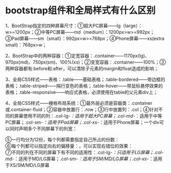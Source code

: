 

# bootstrap组件和全局样式有什么区别

1、BootStrap指定的四种屏幕尺寸：①超大PC屏幕——lg（large）：w>=1200px；②中等PC屏幕——md（medium）：1200px>w>=992px；③Pad屏幕——sm（small）：992px>w>=768px；④Phone屏幕——xs(extra small)：768px>w；

2、BootStrap中的两种容器：①定宽容器：.container——1170px(lg)、970px(md)、750px(sm)、100%(xs)；②变宽容器：.container——100%；③两种容器都有:before和:after，可以清除子元素的margin和float造成的影响；

3、全局CSS样式——表格：.table——基础表格；.table-bordered——带边框的表格；.table-striped——隔行变色的表格；.table-hover——带鼠标悬停效果的表格；.table-responsive——响应式表格，必须使用在table的父元素div上；

4、全局CSS样式——栅格布局系统：①最外层必须是容器类：.container或.container-fluid；②容器中放置行：.row；③行中放置列：.col；④针对不同的屏幕使用不同的列：.col-lg-*：适用于超大PC屏幕；.col-md-*：适用于中等PC屏幕；.col-sm-*：适用于Pad屏幕；.col-xs-*：适用于Phone屏幕；一个div可以同时声明多个不同屏幕下的列宽：<div class="col-lg-* col-md-* col-sm-* col-xs-*">⑤一行均分为12份，每个列都需要指定自己所占的份数：<div class="col-lg-2 col-md-6 col-sm-8 col-xs-12">⑥每个列都可以指定向右的偏移量：，可以实现右错位的效果：<div class=".col-lg/md/sm/xs-offset-1/2/3/4/...">⑦不同的列在不同的屏幕下有不同的适用性：.col-lg-*：只适用于LG屏幕；.col-md-*：适用于MD/LG屏幕；.col-sm-*：适用于SM/MD/LG屏幕；.col-xs-*：适用于XS/SM/MD/LG屏幕